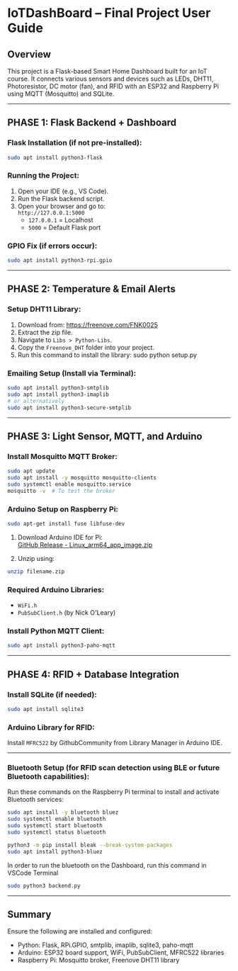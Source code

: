 # IoTDashBoard – Final Project User Guide

## Overview
This project is a Flask-based Smart Home Dashboard built for an IoT course. It connects various sensors and devices such as LEDs, DHT11, Photoresistor, DC motor (fan), and RFID with an ESP32 and Raspberry Pi using MQTT (Mosquitto) and SQLite.

---

## PHASE 1: Flask Backend + Dashboard

### Flask Installation (if not pre-installed):
```bash
sudo apt install python3-flask
```

### Running the Project:
1. Open your IDE (e.g., VS Code).
2. Run the Flask backend script.
3. Open your browser and go to:  
   `http://127.0.0.1:5000`  
   - `127.0.0.1` = Localhost  
   - `5000` = Default Flask port

### GPIO Fix (if errors occur):
```bash
sudo apt install python3-rpi.gpio
```

---

## PHASE 2: Temperature & Email Alerts

### Setup DHT11 Library:
1. Download from: https://freenove.com/FNK0025  
2. Extract the zip file.
3. Navigate to `Libs > Python-Libs`.
4. Copy the `Freenove_DHT` folder into your project.
5. Run this command to install the library: sudo python setup.py

### Emailing Setup (Install via Terminal):
```bash
sudo apt install python3-smtplib
sudo apt install python3-imaplib
# or alternatively
sudo apt install python3-secure-smtplib
```

---

## PHASE 3: Light Sensor, MQTT, and Arduino

### Install Mosquitto MQTT Broker:
```bash
sudo apt update
sudo apt install -y mosquitto mosquitto-clients
sudo systemctl enable mosquitto.service
mosquitto -v  # To test the broker
```

### Arduino Setup on Raspberry Pi:
```bash
sudo apt-get install fuse libfuse-dev
```

1. Download Arduino IDE for Pi:  
   [GitHub Release - Linux_arm64_app_image.zip](https://github.com/koendv/arduino-ide-raspberrypi/releases/)

2. Unzip using:
```bash
unzip filename.zip
```

### Required Arduino Libraries:
- `WiFi.h`
- `PubSubClient.h` (by Nick O'Leary)

### Install Python MQTT Client:
```bash
sudo apt install python3-paho-mqtt
```

---

## PHASE 4: RFID + Database Integration

### Install SQLite (if needed):
```bash
sudo apt install sqlite3
```

### Arduino Library for RFID:
Install `MFRC522` by GithubCommunity from Library Manager in Arduino IDE.

---

### Bluetooth Setup (for RFID scan detection using BLE or future Bluetooth capabilities):
Run these commands on the Raspberry Pi terminal to install and activate Bluetooth services:
```bash
sudo apt install -y bluetooth bluez
sudo systemctl enable bluetooth
sudo systemctl start bluetooth
sudo systemctl status bluetooth
```

```bash
python3 -m pip install bleak --break-system-packages
sudo apt install python3-bluez
```
In order to run the bluetooth on the Dashboard, run this command in VSCode Terminal
```bash
sudo python3 backend.py
```

---

## Summary
Ensure the following are installed and configured:
- Python: Flask, RPi.GPIO, smtplib, imaplib, sqlite3, paho-mqtt
- Arduino: ESP32 board support, WiFi, PubSubClient, MFRC522 libraries
- Raspberry Pi: Mosquitto broker, Freenove DHT11 library
